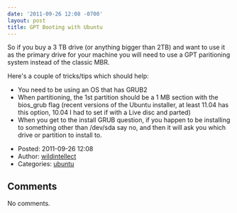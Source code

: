 ```yaml
---
date: '2011-09-26 12:08 -0700'
layout: post
title: GPT Booting with Ubuntu
---
```


So if you buy a 3 TB drive (or anything bigger than 2TB) and want to use
it as the primary drive for your machine you will need to use a GPT
paritioning system instead of the classic MBR.

Here's a couple of tricks/tips which should help:

-   You need to be using an OS that has GRUB2
-   When partitioning, the 1st partition should be a 1 MB section with
    the bios\_grub flag (recent versions of the Ubuntu installer, at
    least 11.04 has this option, 10.04 I had to set if with a Live disc
    and parted)
-   When you get to the install GRUB question, if you happen to be
    installing to something other than /dev/sda say no, and then it will
    ask you which drive or partition to install to.

<!-- -->

-   Posted: 2011-09-26 12:08
-   Author: [wildintellect](author/wildintellect.html)
-   Categories: [ubuntu](category/ubuntu.html)

Comments
--------

No comments.
